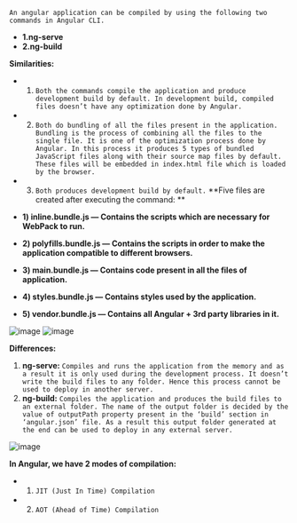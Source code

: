 `An angular application can be compiled by using the following two commands in Angular CLI.`
- **1.ng-serve**
- **2.ng-build**

**Similarities:**

- 1. `Both the commands compile the application and produce development build by default. In development build, compiled files doesn’t have any optimization done by Angular.`
- 2. `Both do bundling of all the files present in the application. Bundling is the process of combining all the files to the single file. It is one of the optimization process done by Angular. In this process it produces 5 types of bundled JavaScript files along with their source map files by default. These files will be embedded in index.html file which is loaded by the browser.`
- 3. `Both produces development build by default.`
**Five files are created after executing the command: **

- **1) inline.bundle.js — Contains the scripts which are necessary for WebPack to run.**
- **2) polyfills.bundle.js — Contains the scripts in order to make the application compatible to different browsers.**
- **3) main.bundle.js — Contains code present in all the files of application.**
- **4) styles.bundle.js — Contains styles used by the application.**
- **5) vendor.bundle.js — Contains all Angular + 3rd party libraries in it.**

![image](https://user-images.githubusercontent.com/53125546/183726994-3419c597-d4e5-430c-bc61-0799a93917a2.png)
![image](https://user-images.githubusercontent.com/53125546/183727064-c62a8d95-64cc-4260-8f90-cd8ea0b6ab82.png)

**Differences:**

1. **ng-serve:** `Compiles and runs the application from the memory and as a result it is only used during the development process. It doesn’t write the build files to any folder. Hence this process cannot be used to deploy in another server.`
2. **ng-build:** `Compiles the application and produces the build files to an external folder. The name of the output folder is decided by the value of outputPath property present in the ‘build’ section in ‘angular.json’ file. As a result this output folder generated at the end can be used to deploy in any external server.`

![image](https://user-images.githubusercontent.com/53125546/183727538-db6e7b9b-83d8-48d1-9e57-a27b90bc255a.png)

**In Angular, we have 2 modes of compilation:**

-  1. `JIT (Just In Time) Compilation`
-  2. `AOT (Ahead of Time) Compilation`
